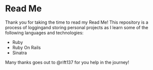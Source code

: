 # Read Me

Thank you for taking the time to read my Read Me! This repository is a process of loggingand storing personal projects as I learn some of the following languages and technologies:

* Ruby
* Ruby On Rails
* Sinatra


Many thanks goes out to @rift137 for you help in the journey!